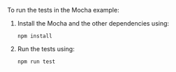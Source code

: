 To run the tests in the Mocha example:

1. Install the Mocha and the other dependencies using:

    `npm install`

2. Run the tests using:

    `npm run test`